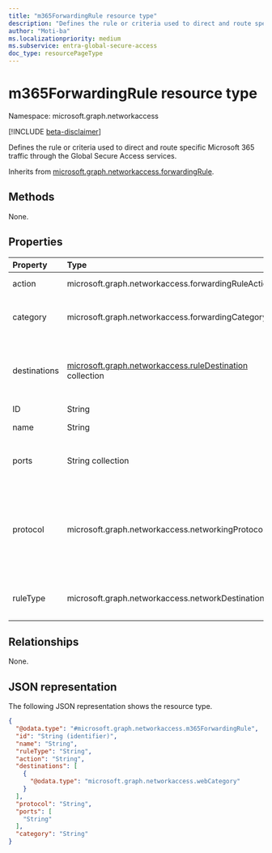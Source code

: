 ```yaml
---
title: "m365ForwardingRule resource type"
description: "Defines the rule or criteria used to direct and route specific Microsoft 365 traffic through the Global Secure Access services."
author: "Moti-ba"
ms.localizationpriority: medium
ms.subservice: entra-global-secure-access
doc_type: resourcePageType
---
```


# m365ForwardingRule resource type

Namespace: microsoft.graph.networkaccess

[!INCLUDE [beta-disclaimer](../../includes/beta-disclaimer.md)]

Defines the rule or criteria used to direct and route specific Microsoft 365 traffic through the Global Secure Access services.

Inherits from [microsoft.graph.networkaccess.forwardingRule](../resources/networkaccess-forwardingrule.md).

## Methods
None.

## Properties
|Property|Type|Description|
|:---|:---|:---|
|action|microsoft.graph.networkaccess.forwardingRuleAction|The action applies to traffic. The possible values are: `bypass`, `forward`.|
|category|microsoft.graph.networkaccess.forwardingCategory|Defines the category of Office 365 traffic used by a forwarding rule for Microsoft 365 traffic (for example, optimized traffic). The possible values are: `default`, `optimized`, `allow`.|
|destinations|[microsoft.graph.networkaccess.ruleDestination](../resources/networkaccess-ruledestination.md) collection|destinations à Maintains the list of potential destinations and destination types that the user could be accessing in the context of a forwarding policy, including IPs and FQDNs/URLs     Inherited from [microsoft.graph.networkaccess.forwardingRule](../resources/networkaccess-forwardingrule.md).|
|ID|String|Identifier. Inherited from [microsoft.graph.entity](../resources/entity.md).|
|name|String|Name. Inherited from [microsoft.graph.networkaccess.policyRule](../resources/networkaccess-policyrule.md).|
|ports|String collection|The port(s) used by a forwarding rule for Microsoft 365 traffic are specified to determine the specific network port(s) through which the Microsoft 365 traffic is directed and forwarded.|
|protocol|microsoft.graph.networkaccess.networkingProtocol|Defines the networking protocol type used by a forwarding rule for Microsoft 365 traffic. The possible values are: `ip`, `icmp`, `igmp`, `ggp`, `ipv4`, `tcp`, `pup`, `udp`, `idp`, `ipv6`, `ipv6RoutingHeader`, `ipv6FragmentHeader`, `ipSecEncapsulatingSecurityPayload`, `ipSecAuthenticationHeader`, `icmpV6`, `ipv6NoNextHeader`, `ipv6DestinationOptions`, `nd`, `raw`, `ipx`, `spx`, `spxII`|
|ruleType|microsoft.graph.networkaccess.networkDestinationType|Destination Type. Inherited from [microsoft.graph.networkaccess.forwardingRule](../resources/networkaccess-forwardingrule.md). The possible values are: `url`, `fqdn`, `ipAddress`, `ipRange`, `ipSubnet`, `webCategory`.|

## Relationships
None.

## JSON representation
The following JSON representation shows the resource type.
<!-- {
  "blockType": "resource",
  "keyProperty": "id",
  "@odata.type": "microsoft.graph.networkaccess.m365ForwardingRule",
  "baseType": "microsoft.graph.networkaccess.forwardingRule",
  "openType": false
}
-->
``` json
{
  "@odata.type": "#microsoft.graph.networkaccess.m365ForwardingRule",
  "id": "String (identifier)",
  "name": "String",
  "ruleType": "String",
  "action": "String",
  "destinations": [
    {
      "@odata.type": "microsoft.graph.networkaccess.webCategory"
    }
  ],
  "protocol": "String",
  "ports": [
    "String"
  ],
  "category": "String"
}
```

